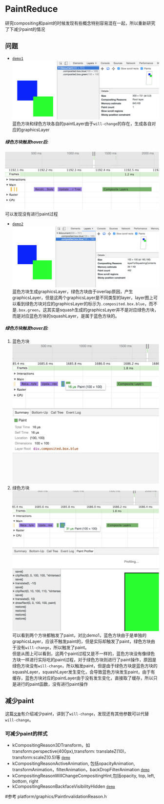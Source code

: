 # PaintReduce
研究compositing和paint的时候发现有些概念特别容易混在一起，所以重新研究了下减少paint的情况

## 问题 
* [`demo1`](https://codepen.io/yoution/pen/aqPLeB)
![demo1](./images/demo1.png)
蓝色方块和绿色方块各自的paintLayer由于`will-change`的存在，生成各自对应的graphicsLayer   
##### 绿色方块触发hover后:
![demo1_1](./images/demo1_1.png)
可以发现没有进行paint过程    

* [`demo2`](https://codepen.io/yoution/pen/EQGoyp)
![demo2](./images/demo2.png)
蓝色方块生成graphicsLayer，绿色方块由于overlap原因，产生graphicsLayer，但是这两个graphicsLayer是不同类型的layer，layer图上可以看到绿色方块对应的graphicsLayer的标示为`.composited.box.blue`，而不是`.box.green`，这其实是squash生成的graphicsLayer并不是对应绿色方块，而是对应蓝色方块的squashLayer，是属于蓝色方块的。
##### 绿色方块触发hover后:
1. 蓝色方块
![demo2_1](./images/demo2_1.png)
2. 绿色方块
![demo2_2](./images/demo2_2.png)
可以看到两个方块都触发了paint，对比demo1，蓝色方块由于是单独的graphicsLayer，应该不触发paint的，但是实际却触发了paint，绿色方块由于没有`will-change`，所以触发了paint。   
但是从图上可以看到，这两个paint过程又是不一样的，蓝色方块没有像绿色方块一样进行实际吃的paint过程，对于绿色方块则进行了paint操作，原因是绿色方块没有`will-change`，所以触发paint，但是由于绿色方块是蓝色方块的squashLayer，squashLayer发生变化，会导致蓝色方块发生paint，由于有缓存，蓝色方块对应的paintLayer由于没有发生变化，直接取了缓存，所以只是进行的paint函数，没有进行paint操作

## 减少paint
这篇[`文章`](https://developers.google.com/web/fundamentals/performance/rendering/simplify-paint-complexity-and-reduce-paint-areas)有介绍减少paint，讲到了`will-change`，发现还有其他参数可以代替`will-change`。

### 可减少paint的样式
* kCompositingReason3DTransform，如transform:perspective(400px),transform: translateZ(10)，transform:scaleZ(0.5)等 [`demo`](https://codepen.io/yoution/pen/GQPQex)
* kCompositingReasonActiveAnimation, 包括opacityAnimation, transformAnimation，filterAnimation，backDropFilterAnimation [`demo`](https://codepen.io/yoution/pen/ZrVoLv)
* kCompositingReasonWillChangeCompositingHint,包括opacity, top, left, bottom, right
* kCompositingReasonBackfaceVisibilityHidden [`demo`](https://codepen.io/yoution/pen/paqamM)





#参考
platform/graphics/PaintInvalidationReason.h
